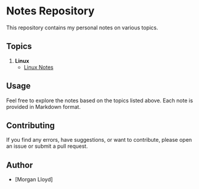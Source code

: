 # Notes Repository

This repository contains my personal notes on various topics.

## Topics

1. **Linux**
   - [Linux Notes](notes/Linux.md)


## Usage

Feel free to explore the notes based on the topics listed above. Each note is provided in Markdown format.

## Contributing

If you find any errors, have suggestions, or want to contribute, please open an issue or submit a pull request.


## Author

- [Morgan Lloyd]
